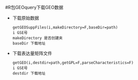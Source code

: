 #R包GEOquery下载GEO数据
* 下载原始数据

      getGEOSuppFiles(i,makeDirectory=F,baseDir=path)
      i GSE号
      makeDirectory 是否创建夹
      baseDir 下载地址
* 下载表达量矩阵文件

      getGEO(i,destdir=path,getGPL=F,parseCharacteristics=F)
      i GSE号
      destdir 下载地址


